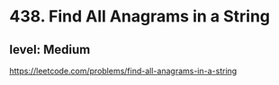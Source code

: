 # 438. Find All Anagrams in a String
## level: Medium

https://leetcode.com/problems/find-all-anagrams-in-a-string
